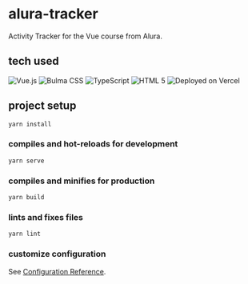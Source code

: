 # alura-tracker

Activity Tracker for the Vue course from Alura.

## tech used
<p align="justify">
  
![Vue.js](https://img.shields.io/badge/vuejs-%230d1117.svg?style=for-the-badge&logo=vuedotjs&logoColor=%234FC08D) ![Bulma CSS](https://img.shields.io/badge/bulma-%230d1117?style=for-the-badge&logo=bulma&logoColor=#00D1B2) ![TypeScript](https://img.shields.io/badge/typescript-%230d1117.svg?style=for-the-badge&logo=typescript&logoColor=#3178C6) ![HTML 5](https://img.shields.io/badge/html5-%230d1117?style=for-the-badge&logo=html5&logoColor=#E34F26) ![Deployed on Vercel](https://img.shields.io/badge/vercel-%230d1117?style=for-the-badge&logo=vercel&logoColor=white)
</p>


## project setup
```
yarn install
```

### compiles and hot-reloads for development
```
yarn serve
```

### compiles and minifies for production
```
yarn build
```

### lints and fixes files
```
yarn lint
```

### customize configuration
See [Configuration Reference](https://cli.vuejs.org/config/).
